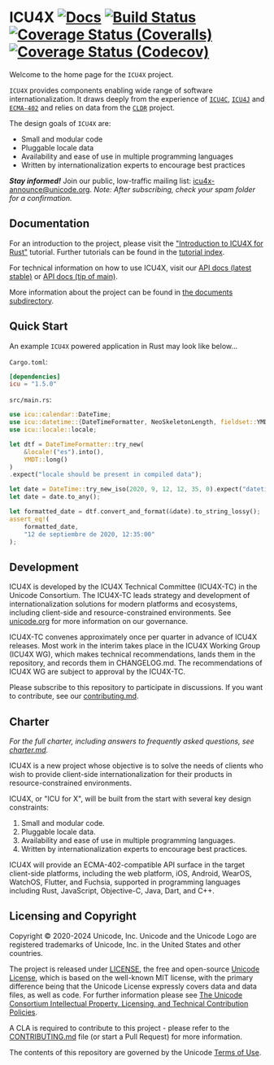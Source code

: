 # ICU4X [![Docs](https://docs.rs/icu/badge.svg)](https://docs.rs/icu) [![Build Status](https://github.com/unicode-org/icu4x/actions/workflows/build-test.yml/badge.svg)](https://github.com/unicode-org/icu4x/actions) [![Coverage Status (Coveralls)](https://coveralls.io/repos/github/unicode-org/icu4x/badge.svg?branch=main)](https://coveralls.io/github/unicode-org/icu4x?branch=main) [![Coverage Status (Codecov)](https://codecov.io/gh/unicode-org/icu4x/branch/main/graph/badge.svg)](https://app.codecov.io/gh/unicode-org/icu4x/tree/main)

Welcome to the home page for the `ICU4X` project.

`ICU4X` provides components enabling wide range of software internationalization.
It draws deeply from the experience of [`ICU4C`](https://unicode-org.github.io/icu-docs/apidoc/released/icu4c/), [`ICU4J`](https://unicode-org.github.io/icu-docs/apidoc/released/icu4j/) and [`ECMA-402`](https://github.com/tc39/ecma402/) and relies on data from the [`CLDR`](http://cldr.unicode.org/) project.

The design goals of `ICU4X` are:

* Small and modular code
* Pluggable locale data
* Availability and ease of use in multiple programming languages
* Written by internationalization experts to encourage best practices

***Stay informed!*** Join our public, low-traffic mailing list: [icu4x-announce@unicode.org](https://groups.google.com/a/unicode.org/g/icu4x-announce).  *Note: After subscribing, check your spam folder for a confirmation.*

## Documentation

For an introduction to the project, please visit the ["Introduction to ICU4X for Rust"](tutorials/intro.md) tutorial. Further tutorials can be found in the [tutorial index](tutorials/index.md).

For technical information on how to use ICU4X, visit our [API docs (latest stable)](https://docs.rs/icu/latest/) or [API docs (tip of main)](https://unicode-org.github.io/icu4x/rustdoc/icu/).

More information about the project can be found in [the documents subdirectory](documents/README.md).

## Quick Start

An example `ICU4X` powered application in Rust may look like below...

`Cargo.toml`:

```toml
[dependencies]
icu = "1.5.0"
```

`src/main.rs`:

```rust
use icu::calendar::DateTime;
use icu::datetime::{DateTimeFormatter, NeoSkeletonLength, fieldset::YMDT};
use icu::locale::locale;

let dtf = DateTimeFormatter::try_new(
    &locale!("es").into(),
    YMDT::long()
)
.expect("locale should be present in compiled data");

let date = DateTime::try_new_iso(2020, 9, 12, 12, 35, 0).expect("datetime should be valid");
let date = date.to_any();

let formatted_date = dtf.convert_and_format(&date).to_string_lossy();
assert_eq!(
    formatted_date,
    "12 de septiembre de 2020, 12:35:00"
);
```

## Development

ICU4X is developed by the ICU4X Technical Committee (ICU4X-TC) in the Unicode Consortium. The ICU4X-TC leads strategy and development of internationalization solutions for modern platforms and ecosystems, including client-side and resource-constrained environments. See [unicode.org](https://www.unicode.org/consortium/techchairs.html) for more information on our governance.

ICU4X-TC convenes approximately once per quarter in advance of ICU4X releases. Most work in the interim takes place in the ICU4X Working Group (ICU4X WG), which makes technical recommendations, lands them in the repository, and records them in CHANGELOG.md. The recommendations of ICU4X WG are subject to approval by the ICU4X-TC.

Please subscribe to this repository to participate in discussions.  If you want to contribute, see our [contributing.md](CONTRIBUTING.md).

## Charter

*For the full charter, including answers to frequently asked questions, see [charter.md](documents/process/charter.md).*

ICU4X is a new project whose objective is to solve the needs of clients who wish to provide client-side internationalization for their products in resource-constrained environments.

ICU4X, or "ICU for X", will be built from the start with several key design constraints:

1. Small and modular code.
2. Pluggable locale data.
3. Availability and ease of use in multiple programming languages.
4. Written by internationalization experts to encourage best practices.

ICU4X will provide an ECMA-402-compatible API surface in the target client-side platforms, including the web platform, iOS, Android, WearOS, WatchOS, Flutter, and Fuchsia, supported in programming languages including Rust, JavaScript, Objective-C, Java, Dart, and C++.

## Licensing and Copyright

Copyright © 2020-2024 Unicode, Inc. Unicode and the Unicode Logo are registered trademarks of Unicode, Inc. in the United States and other countries.

The project is released under [LICENSE](./LICENSE), the free and open-source [Unicode License](https://www.unicode.org/license.txt), which is based on the well-known MIT license, with the primary difference being that the Unicode License expressly covers data and data files, as well as code. For further information please see [The Unicode Consortium Intellectual Property, Licensing, and Technical Contribution Policies](https://www.unicode.org/policies/licensing_policy.html).

A CLA is required to contribute to this project - please refer to the [CONTRIBUTING.md](./CONTRIBUTING.md) file (or start a Pull Request) for more information.

The contents of this repository are governed by the Unicode [Terms of Use](https://www.unicode.org/copyright.html).
